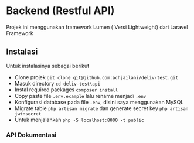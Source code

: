 # Backend (Restful API)

Projek ini menggunakan framework Lumen ( Versi Lightweight) dari Laravel Framework

## Instalasi

Untuk instalasinya sebagai berikut

-   Clone projek `git clone git@github.com:achjailani/deliv-test.git`
-   Masuk directory `cd deliv-test\api`
-   Instal required packages `composer install`
-   Copy paste file `.env.example` lalu rename menjadi `.env`
-   Konfigurasi database pada file `.env`, disini saya menggunakan MySQL
-   Migrate table `php artisan migrate` dan generate secret key `php artisan jwt:secret`
-   Untuk menjalankan `php -S localhost:8000 -t public`

### API Dokumentasi
